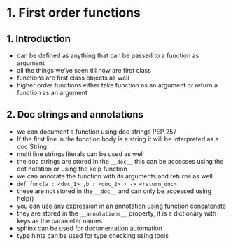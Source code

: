 # 1. First order functions 

## 1. Introduction 

* can be defined as anything that can be passed to a function as argument
* all the things we've  seen till now are first class
* functions are first class objects as well
* higher order functions either take function as an argument or return a function as an argument
  
## 2. Doc strings and annotations 
* we can document a function using doc strings PEP 257
* If the first line in the function body is a string it will be interpreted as a doc String
* multi line strings literals can be used as well
* the doc strings are stored in the `__doc__` this can be accesses using the dot notation or using the kelp function 
* we can annotate the function with its arguments and returns as well
* `def func(a : <doc_1> ,b : <doc_2> ) -> <return_doc>`
* these are not stored in the `__doc__`  and can only be accessed using help()
* you can use any expression in an annotation using function concatenate 
* they are stored in the `__annotations__` property, it is a dictionary with keys as the parameter names 
* sphinx can be used for documentation automation
* type hints can be used for type checking using tools 
   
